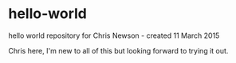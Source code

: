 # hello-world
hello world repository for Chris Newson - created 11 March 2015

Chris here, I'm new to all of this but looking forward to trying it out.
